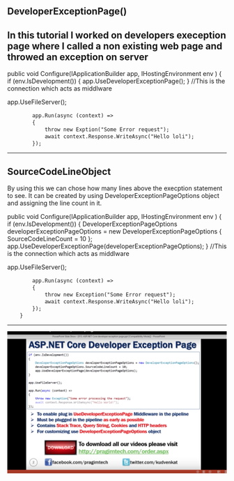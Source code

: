 ## DeveloperExceptionPage()

In this tutorial I worked on developers exeception page where I called a non existing web page and throwed an exception on server 
-------------------------------------
public void Configure(IApplicationBuilder app, IHostingEnvironment env )
        {
            if (env.IsDevelopment())
            {
                app.UseDeveloperExceptionPage();
            }
//This is the connection which acts as middlware

app.UseFileServer();
           

            app.Run(async (context) =>
            {
                throw new Exption("Some Error request");
                await context.Response.WriteAsync("Hello loli");
            });
---------------------------------------------

## SourceCodeLineObject

By using this we can chose how many lines above the execption statement to see.
It can be created by using DeveloperExceptionPageOptions object and assigning the line count in it.

public void Configure(IApplicationBuilder app, IHostingEnvironment env )
        {
            if (env.IsDevelopment())
            {
                DeveloperExceptionPageOptions developerExceptionPageOptions = new DeveloperExceptionPageOptions
                {
                    SourceCodeLineCount = 10
                };
                app.UseDeveloperExceptionPage(developerExceptionPageOptions);
            }
//This is the connection which acts as middlware

app.UseFileServer();
           

            app.Run(async (context) =>
            {
                throw new Exception("Some Error request");
                await context.Response.WriteAsync("Hello loli");
            });
        }

---------------------------------------------

 ![Alt text](SS.png) 